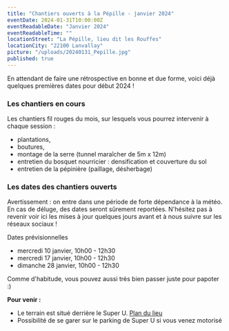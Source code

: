 ```yaml
---
title: "Chantiers ouverts à la Pépille - janvier 2024"
eventDate: 2024-01-31T10:00:00Z
eventReadableDate: "Janvier 2024"
eventReadableTime: ""
locationStreet: "La Pépille, lieu dit les Rouffes"
locationCity: "22100 Lanvallay"
picture: "/uploads/20240131_Pepille.jpg"
published: true
---
```


En attendant de faire une rétrospective en bonne et due forme, voici déjà quelques premières dates pour début 2024 !

<!--more-->

### Les chantiers en cours

Les chantiers fil rouges du mois, sur lesquels vous pourrez intervenir à chaque session :

- plantations,
- boutures,
- montage de la serre (tunnel maraîcher de 5m x 12m)
- entretien du bosquet nourricier : densification et couverture du sol
- entretien de la pépinière (paillage, désherbage)

### Les dates des chantiers ouverts

Avertissement : on entre dans une période de forte dépendance à la météo. En cas de déluge, des dates seront sûrement reportées. N'hésitez pas à revenir voir ici les mises à jour quelques jours avant et à nous suivre sur les réseaux sociaux !

Dates prévisionnelles

- mercredi 10 janvier, 10h00 - 12h30
- mercredi 17 janvier, 10h00 - 12h30
- dimanche 28 janvier, 10h00 - 12h30

Comme d'habitude, vous pouvez aussi très bien passer juste pour papoter :)

**Pour venir :**

- Le terrain est situé derrière le Super U. [Plan du lieu](https://www.openstreetmap.org/#map=17/48.44885/-2.01522&layers=N)
- Possibilité de se garer sur le parking de Super U si vous venez motorisé
